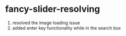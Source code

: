 # fancy-slider-resolving

1. resolved the image loading issue
2. added enter key functionality while in the search box